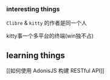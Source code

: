 
### interesting things

`Clibre` & `kitty` 的作者是同一个人

kitty事一个多平台的终端(win独不占)

## learning things

[[如何使用 AdonisJS 构建 RESTful API]]
